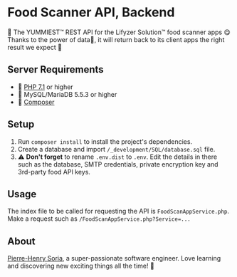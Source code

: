 # Food Scanner API, Backend

🍳 The YUMMIEST™ REST API for the Lifyzer Solution™ food scanner apps 😋 Thanks to the power of data🤖, it will return back to its client apps the right result we expect 🥥

## Server Requirements

* 🐘 [PHP 7.1](http://php.net/releases/7_1_0.php) or higher
* 💾 MySQL/MariaDB 5.5.3 or higher
* 🎹 [Composer](https://getcomposer.org)


## Setup

1. Run `composer install` to install the project's dependencies.
2. Create a database and import `/_development/SQL/database.sql` file.
3. ⚠️ **Don't forget** to rename `.env.dist` to `.env`. Edit the details in there such as the database, SMTP credentials, private encryption key and 3rd-party food API keys.


## Usage

The index file to be called for requesting the API is `FoodScanAppService.php`. Make a request such as `/FoodScanAppService.php?Service=...`


## About

[Pierre-Henry Soria](https://pierrehenry.be), a super-passionate software engineer. Love learning and discovering new exciting things all the time! 🚀
